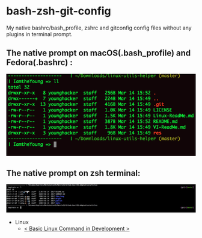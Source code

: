 # bash-zsh-git-config
My native bashrc/bash_profile, zshrc and gitconfig config files without any plugins in terminal prompt.

## The native prompt on macOS(.bash_profile) and Fedora(.bashrc) :  
<p align="center"> <img src="./resource/bash-config-snapshot.jpg"> </p>  

## The native prompt on zsh terminal:  
<p align="center"> <img src="./resource/zsh-config-snapshot.jpg"> </p>  



+ Linux  
    - [< Basic Linux Command in Development >](Linux-ReadMe.md)  

